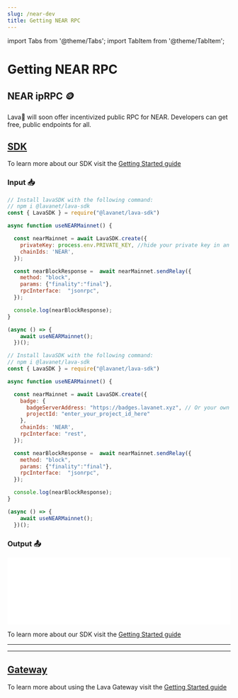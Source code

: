 ```yaml
---
slug: /near-dev
title: Getting NEAR RPC
---
```


import Tabs from '@theme/Tabs';
import TabItem from '@theme/TabItem';

# Getting NEAR RPC

## NEAR ipRPC 🪙
Lava🌋 will soon offer incentivized public RPC for NEAR. Developers can get free, public endpoints for all.

## [SDK](https://github.com/lavanet/lava-sdk)

To learn more about our SDK visit the [Getting Started guide](https://docs.lavanet.xyz/sdk-getting-started?utm_source=getting-NEAR-rpc&utm_medium=docs&utm_campaign=docs-to-docs)

### Input 📥


<Tabs>
<TabItem value="backend" label="BackEnd">

```jsx
// Install lavaSDK with the following command:
// npm i @lavanet/lava-sdk
const { LavaSDK } = require("@lavanet/lava-sdk")

async function useNEARMainnet() {

  const nearMainnet = await LavaSDK.create({
    privateKey: process.env.PRIVATE_KEY, //hide your private key in an environmental variable
    chainIds: 'NEAR',
  });

  const nearBlockResponse =  await nearMainnet.sendRelay({
    method: "block",
    params: {"finality":"final"},
    rpcInterface:  "jsonrpc",
  });

  console.log(nearBlockResponse);
}

(async () => {
    await useNEARMainnet();
  })();
```

</TabItem>

<TabItem value="frontend" label="FrontEnd">

```jsx
// Install lavaSDK with the following command:
// npm i @lavanet/lava-sdk
const { LavaSDK } = require("@lavanet/lava-sdk")

async function useNEARMainnet() {

  const nearMainnet = await LavaSDK.create({
    badge: {
      badgeServerAddress: "https://badges.lavanet.xyz", // Or your own Badge-Server URL 
      projectId: "enter_your_project_id_here" 
    },
    chainIds: 'NEAR',
    rpcInterface: "rest",
  });

  const nearBlockResponse =  await nearMainnet.sendRelay({
    method: "block",
    params: {"finality":"final"},
    rpcInterface:  "jsonrpc",
  });

  console.log(nearBlockResponse);
}

(async () => {
    await useNEARMainnet();
  })();
```

</TabItem>
</Tabs>

### Output 📤

<iframe width="100%" src="/img/chains/near_call.webm" frameborder="0" allow="autoplay; encrypted-media; gyroscope; picture-in-picture" allowfullscreen></iframe>

To learn more about our SDK visit the [Getting Started guide](https://docs.lavanet.xyz/sdk-getting-started?utm_source=getting-near-rpc&utm_medium=docs&utm_campaign=docs-to-docs)

<hr />

<hr />

## [Gateway](https://gateway.lavanet.xyz/?utm_source=NEAR-dev&utm_medium=docs&utm_campaign=docs-to-gateway)

To learn more about using the Lava Gateway visit the [Getting Started guide](https://docs.lavanet.xyz/gateway-getting-started?utm_source=NEAR-dev&utm_medium=docs&utm_campaign=docs-to-docs)
